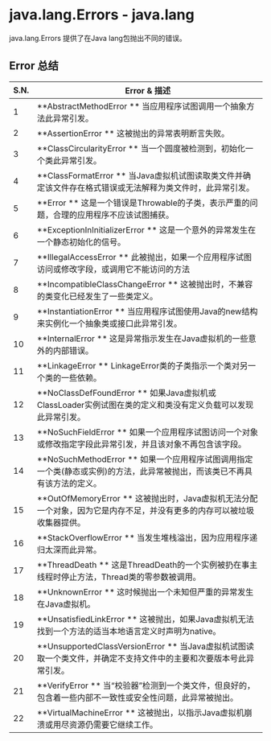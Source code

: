 # java.lang.Errors - java.lang

java.lang.Errors 提供了在Java lang包抛出不同的错误。

## Error 总结

| S.N. | Error & 描述 |
| --- | --- |
| 1 | **AbstractMethodError ** 当应用程序试图调用一个抽象方法此异常引发。 |
| 2 | **AssertionError ** 这被抛出的异常表明断言失败。 |
| 3 | **ClassCircularityError ** 当一个圆度被检测到，初始化一个类此异常引发。 |
| 4 | **ClassFormatError ** 当Java虚拟机试图读取类文件并确定该文件存在格式错误或无法解释为类文件时，此异常引发。 |
| 5 | **Error ** 这是一个错误是Throwable的子类，表示严重的问题，合理的应用程序不应该试图捕获。 |
| 6 | **ExceptionInInitializerError ** 这是一个意外的异常发生在一个静态初始化的信号。 |
| 7 | **IllegalAccessError ** 此被抛出，如果一个应用程序试图访问或修改字段，或调用它不能访问的方法 |
| 8 | **IncompatibleClassChangeError ** 这被抛出时，不兼容的类变化已经发生了一些类定义。 |
| 9 | **InstantiationError ** 当应用程序试图使用Java的new结构来实例化一个抽象类或接口此异常引发。 |
| 10 | **InternalError ** 这是异常指示发生在Java虚拟机的一些意外的内部错误。 |
| 11 | **LinkageError ** LinkageError类的子类指示一个类对另一个类的一些依赖。 |
| 12 | **NoClassDefFoundError ** 如果Java虚拟机或ClassLoader实例试图在类的定义和类没有定义负载可以发现此异常引发。 |
| 13 | **NoSuchFieldError ** 如果一个应用程序试图访问一个对象或修改指定字段此异常引发，并且该对象不再包含该字段。 |
| 14 | **NoSuchMethodError ** 如果一个应用程序试图调用指定一个类(静态或实例)的方法，此异常被抛出，而该类已不再具有该方法的定义。 |
| 15 | **OutOfMemoryError ** 这被抛出时，Java虚拟机无法分配一个对象，因为它是内存不足，并没有更多的内存可以被垃圾收集器提供。 |
| 16 | **StackOverflowError ** 当发生堆栈溢出，因为应用程序递归太深而此异常。 |
| 17 | **ThreadDeath ** 这是ThreadDeath的一个实例被扔在事主线程时停止方法，Thread类的零参数被调用。 |
| 18 | **UnknownError ** 这时候抛出一个未知但严重的异常发生在Java虚拟机。 |
| 19 | **UnsatisfiedLinkError ** 这被抛出，如果Java虚拟机无法找到一个方法的适当本地语言定义时声明为native。 |
| 20 | **UnsupportedClassVersionError ** 当Java虚拟机试图读取一个类文件，并确定不支持文件中的主要和次要版本号此异常引发。 |
| 21 | **VerifyError ** 当“校验器”检测到一个类文件，但良好的，包含着一些内部不一致性或安全性问题，此异常被抛出。 |
| 22 | **VirtualMachineError ** 这被抛出，以指示Java虚拟机崩溃或用尽资源仍需要它继续工作。 |

 